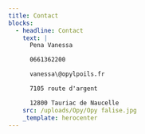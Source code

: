 ```yaml
---
title: Contact
blocks:
  - headline: Contact
    text: |
      Pena Vanessa 

      0661362200

      vanessa\@opylpoils.fr

      7105 route d'argent 

      12800 Tauriac de Naucelle
    src: /uploads/Opy/Opy falise.jpg
    _template: herocenter
---
```



